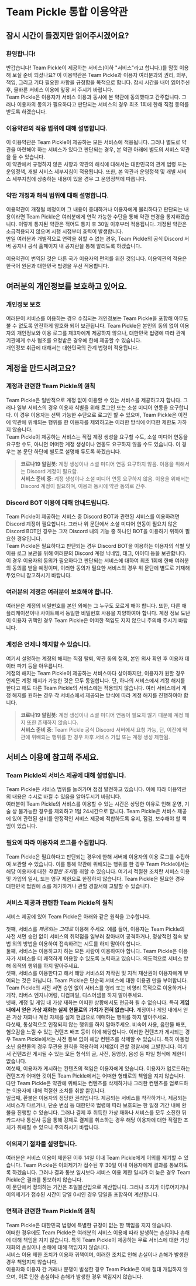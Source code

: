 Team Pickle 통합 이용약관
===
## 잠시 시간이 들겠지만 읽어주시겠어요?
### 환영합니다!
반갑습니다! Team Pickle이 제공하는 서비스(이하 "서비스"라고 합니다.)를 맘껏 이용해 보실 준비 되셨나요? 이 이용약관은 Team Pickle과 이용자 여러분과의 권리, 의무, 책임, 그리고 기타 필요한 사항을 규정함을 목적으로 합니다. 잠시 시간을 내어 읽어주신 후, 올바른 서비스 이용에 앞장 서 주시기 바랍니다.  
Team Pickle은 이용자가 서비스 이용과 동시에 본 약관에 동의했다고 간주합니다. 그러나 이용자의 동의가 필요하다고 판단되는 서비스의 경우 최초 1회에 한해 직접 동의를 받도록 하겠습니다.

### 이용약관의 적용 범위에 대해 설명합니다.
이 이용약관은 Team Pickle이 제공하는 모든 서비스에 적용됩니다. 그러나 별도로 약관을 마련해야 하는 서비스가 있다고 판단되는 경우, 본 약관 아래에 별도의 서비스 약관을 둘 수 있습니다.  
이 약관에서 규정하지 않은 사항과 약관의 해석에 대해서는 대한민국의 관계 법령 또는 운영정책, 개별 서비스 세부지침이 적용됩니다. 또한, 본 약관과 운영정책 및 개별 서비스 세부지침에 상충하는 내용이 있을 경우 그 운영정책에 따릅니다.

### 약관 개정과 해석 범위에 대해 설명합니다.
이용약관이 개정될 예정이며 그 내용이 중대하거나 이용자에게 불리하다고 판단되는 내용이라면 Team Pickle은 여러분에게 연락 가능한 수단을 통해 약관 변경을 통지하겠습니다. 이렇게 통지된 약관은 적어도 통지 후 30일 이후부터 적용됩니다. 개정된 약관은 소급적용되지 않으며 시행 시점부터 효력이 발생합니다.  
만일 여러분과 개별적으로 연락을 취할 수 없는 경우, Team Pickle의 공식 Discord 서버 공지나 공식 홈페이지 내 공지란을 통해 알리도록 하겠습니다.  

이용약관이 번역된 것은 다른 국가 이용자의 편의를 위한 것입니다. 이용약관의 적용은 한국어 원문과 대한민국 법령을 우선 적용합니다.  

## 여러분의 개인정보를 보호하고 있어요.
### 개인정보 보호
여러분이 서비스를 이용하는 경우 수집되는 개인정보는 Team Pickle을 포함해 아무도 불 수 없도록 안전하게 암호화 되어 보관됩니다. Team Pickle은 본인의 동의 없이 이용자의 개인정보와 이용 로그를 제3자에게 제공하지 않으나, 대한민국 법령에 따라 관계 기관에게 수사 협조를 요청받은 경우에 한해 제공할 수 있습니다.  
개인정보 취급에 대해서는 대한민국의 관계 법령이 적용됩니다.  

## 계정을 만드시려고요?
### 계정과 관련한 Team Pickle의 원칙
Team Pickle은 일반적으로 계정 없이 이용할 수 있는 서비스를 제공하고자 합니다. 그러나 일부 서비스의 경우 이용자 식별을 위해 로그인 또는 소셜 미디어 연동을 요구합니다. 이 경우 이용자는 선택 가능한 수단으로 로그인 할 수 있으며, Team Pickle은 이전에 약관에 위배되는 행위를 한 이용자를 제외하고는 이러한 방식에 어떠한 제한도 가하지 않습니다.  
Team Pickle이 제공하는 서비스는 직접 계정 생성을 요구할 수도, 소셜 미디어 연동을 요구할 수도, 아니면 어떠한 계정 생성이나 연동도 요구하지 않을 수도 있습니다. 이 경우는 본 문단 하단에 별도로 설명해 두도록 하겠습니다.
> **코로나19 알림봇**: 계정 생성이나 소셜 미디어 연동 요구하지 않음. 이용을 위해서는 Discord 계정이 필요함.  
> **서비스 준비 중**: 계정 생성이나 소셜 미디어 연동 요구하지 않음. 이용을 위해서는 Discord 계정이 필요하며, 이용과 동시에 약관 동의로 간주.

### Discord BOT 이용에 대해 안내드립니다.
Team Pickle이 제공하는 서비스 중 Discord BOT과 관련된 서비스를 이용하려면 Discord 계정이 필요합니다. 그러나 위 문단에서 소셜 미디어 연동이 필요치 않은 Discord BOT인 경우는 그저 Discord 내의 기능 중 하나인 BOT을 이용하기 위하여 필요한 경우입니다.  
Team Pickle은 필요하다고 판단되는 경우 Discord BOT을 이용하는 이용자의 식별 및 이용 로그 보관을 위해 여러분의 Discord 계정 닉네임, 태그, 아이디 등을 보관합니다. 이 경우 이용자의 동의가 필요하다고 판단되는 서비스에 대하여 최초 1회에 한해 여러분의 동의를 받을 예정이며, 이러한 동의가 필요한 서비스의 경우 위 문단에 별도로 기재해 두었으니 참고하시기 바랍니다.  

### 여러분의 계정은 여러분이 보호해야 합니다.
여러분은 계정의 비밀번호를 본인 외에는 그 누구도 모르게 해야 합니다. 또한, 다른 애플리케이션이나 사이트에서 동일한 비밀번호 사용을 지양하여야 합니다. 계정 정보 도난이 이용자 귀책인 경우 Team Pickle은 어떠한 책임도 지지 않으니 주의해 주시기 바랍니다.

### 계정은 언제나 해지할 수 있습니다.
여기서 설명하는 계정의 해지는 직접 탈퇴, 약관 동의 철회, 본인 의사 확인 후 이용자 데이터 파기 등을 아우릅니다.  
계정의 해지는 Team Pickle이 제공하는 서비스마다 상이하지만, 이용자가 원할 경우 언제든 계정 해지가 가능한 것은 모두 동일합니다. 단, 하나의 서비스에서 계정 해지를 한다고 해도 다른 Team Pickle의 서비스에는 적용되지 않습니다. 여러 서비스에서 계정 해지를 원하는 경우 각 서비스에서 제공되는 방식에 따라 계정 해지를 진행하여야 합니다.
> **코로나19 알림봇**: 계정 생성이나 소셜 미디어 연동이 필요치 않기 때문에 계정 해지 또한 존재하지 않습니다.  
> **서비스 준비 중**: Team Pickle 공식 Discord 서버에서 요청 가능, 단, 이전에 약관에 위배되는 행위를 한 경우 차후 서비스 가입 또는 계정 생성 제한됨.
  
## 서비스 이용에 참고해 주세요.
### Team Pickle의 서비스 제공에 대해 설명합니다.
Team Pickle은 서비스 범위를 늘려가며 점점 발전하고 있습니다. 이에 따라 이용약관의 내용은 수시로 바뀔 수 있음을 알아두시기 바랍니다.  
여러분이 Team Pickle의 서비스를 이용할 수 있는 시간은 상당한 이유로 인해 운영, 기술 상 불가능한 경우를 제외하고 1일 24시간으로 합니다. Team Pickle은 서비스 제공에 있어 관련된 설비를 안정적인 서비스 제공에 적합하도록 유지, 점검, 보수해야 할 책임이 있습니다.

### 필요에 따라 이용자의 로그를 수집합니다.
Team Pickle은 필요하다고 판단되는 경우에 한해 서버에 이용자의 이용 로그를 수집하여 보관할 수 있습니다. 이를 통해 약관에 위배되는 행위를 한 경우 Team Pickle에서는 해당 이용자에 대한 *적절한 조치*를 취할 수 있습니다. 여기서 적절한 조치란 서비스 이용 및 가입의 일시, 또는 영구 제한으로 한정하지 않습니다. Team Pickle은 필요한 경우 대한민국 법원에 소를 제기하거나 관할 경찰서에 고발할 수 있습니다.

### 서비스 제공과 관련한 Team Pickle의 원칙
서비스 제공에 있어 Team Pickle은 아래와 같은 원칙을 고수합니다.

첫째, 서비스를 *제공되는 그대로* 이용해 주세요. 예를 들어, 이용자는 Team Pickle의 사전 서면 승인 없이 서비스의 취약점을 일부러 찾아내어 공격하거나, 정상적인 접속 방법 외의 방법을 이용하여 접속하려는 시도를 하지 말아야 합니다.  
둘째, 서비스는 이용하고자 하는 모든 사람이 이용하여야 합니다. Team Pickle은 이용자가 서비스를 더 쾌적하게 이용할 수 있도록 노력하고 있습니다. 의도적으로 서비스 방해 목적의 행위를 하지 말아주세요.  
셋째, 서비스를 이용한다고 해서 해당 서비스의 저작권 및 지적 재산권이 이용자에게 부여되는 것은 아닙니다. Team Pickle은 단순히 서비스에 대한 이용권 만을 부여합니다. Team Pickle의 사전 서면 승인 없이 서비스를 영리 또는 비영리 목적으로 이용하거나 개작, 리버스 엔지니어링, 디컴파일, 디스어셈블 하지 말아주세요.  
넷째, 계정 및 게임 내 가상 재화는 어떠한 상황에서도 현금화 될 수 없습니다. 특히 __게임 내에서 얻은 가상 재화는 실제 현물로의 가치가 전혀 없습니다__. 계정이나 게임 내에서 얻은 가상 재화나 계정 자체를 실제 현금으로 매매하는 행위를 하지 말아주세요.  
다섯째, 통상적으로 인정되지 않는 행위를 하지 말아주세요. 비속어 사용, 음란물 배포, 혐오감을 느낄 수 있는 컨텐츠 배포 등이 이에 해당합니다. 이러한 컨텐츠가 게시되는 경우 Team Pickle에서는 사전 통보 없이 해당 컨텐츠를 삭제할 수 있습니다. 특히 아동청소년 음란물의 경우 무관용 원칙을 적용하여 지체없이 관할 경찰서에 고발합니다. 여기서 컨텐츠란 게시될 수 있는 모든 형식의 글, 사진, 동영상, 음성 등 파일 형식에 제한이 없습니다.  
여섯째, 이용자가 게시하는 컨텐츠의 책임은 이용자에게 있습니다. 이용자가 업로드하는 컨텐츠가 어떠한 것이든 Team Pickle에서는 어떠한 형태로의 책임을 지지 않습니다. 다만 Team Pickle은 약관에 위배되는 컨텐츠를 삭제하거나 그러한 컨텐츠를 업로드하는 이용자에 대해 적절한 조치를 취할 뿐입니다.  
일곱째, 환불은 이용자의 정당한 권리입니다. 제공되는 서비스를 착각하거나, 제공되는 서비스가 다르거나, 단순 변심 등 대한민국 법령에 따라 보호되는 한 일정 기간 내에 환불을 진행할 수 있습니다. 그러나 결제 후 취득한 가상 재화나 서비스를 모두 소진한 뒤 카드사나 통신사 등을 통해 강제로 결제를 취소하는 경우 해당 이용자에 대한 적절한 조치가 취해질 수 있으니 주의하시기 바랍니다.

### 이의제기 절차를 설명합니다.
여러분은 서비스 이용이 제한된 이후 14일 이내 Team Pickle에게 이의를 제기할 수 있습니다. Team Pickle은 이의제기가 접수된 후 30일 이내 이용자에게 결과를 통보하도록 하겠습니다. 그러나 결과 통보 일시보다 서비스 이용 제한 일시가 더 늦은 경우 Team Pickle은 결과를 통보하지 않습니다.  
이 문단에서 정의하는 기간은 초일불산입으로 계산합니다. 그러나 조치가 이루어지거나 이의제기가 접수된 시간이 당일 0시인 경우 당일을 포함하여 계산합니다.

### 면책과 관련한 Team Pickle의 원칙
Team Pickle은 대한민국 법령에 특별한 규정이 없는 한 책임을 지지 않습니다.  
어떠한 경우에도 Team Pickle은 여러분의 서비스 이용에 따라 발생하는 손실이나 손해에 대해 책임을 지지 않습니다. 특히 Team Pickle이 제공하는 무료 서비스에 대한 가상 재화의 손실이나 손해에 대해 책임지지 않습니다.  
서비스 이용 제한 조치가 이용자 귀책이며, 이러한 조치로 인해 손실이나 손해가 발생한 경우 책임지지 않습니다.  
이용자와 이용자 간 거래나 분쟁이 발생한 경우 Team Pickle은 이에 절대 개입하지 않으며, 이로 인한 손실이나 손해가 발생한 경우 책임지지 않습니다.

